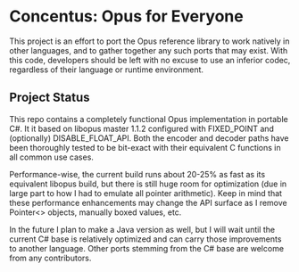 # Concentus: Opus for Everyone

This project is an effort to port the Opus reference library to work natively in other languages, and to gather together any such ports that may exist. With this code, developers should be left with no excuse to use an inferior codec, regardless of their language or runtime environment.

## Project Status

This repo contains a completely functional Opus implementation in portable C#. It it based on libopus master 1.1.2 configured with FIXED_POINT and (optionally) DISABLE_FLOAT_API. Both the encoder and decoder paths have been thoroughly tested to be bit-exact with their equivalent C functions in all common use cases.

Performance-wise, the current build runs about 20-25% as fast as its equivalent libopus build, but there is still huge room for optimization (due in large part to how I had to emulate all pointer arithmetic). Keep in mind that these performance enhancements may change the API surface as I remove Pointer<> objects, manually boxed values, etc.

In the future I plan to make a Java version as well, but I will wait until the current C# base is relatively optimized and can carry those improvements to another language. Other ports stemming from the C# base are welcome from any contributors.
